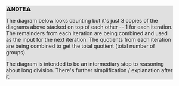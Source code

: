 <div style="margin:2em; background-color: #e0e0e0;">

<strong>⚠️NOTE️️️⚠️</strong>

The diagram below looks daunting but it's just 3 copies of the diagrams above stacked on top of each other -- 1 for each iteration. The remainders from each iteration are being combined and used as the input for the next iteration. The quotients from each iteration are being combined to get the total quotient (total number of groups).

The diagram is intended to be an intermediary step to reasoning about long division. There's further simplification / explanation after it.
</div>

